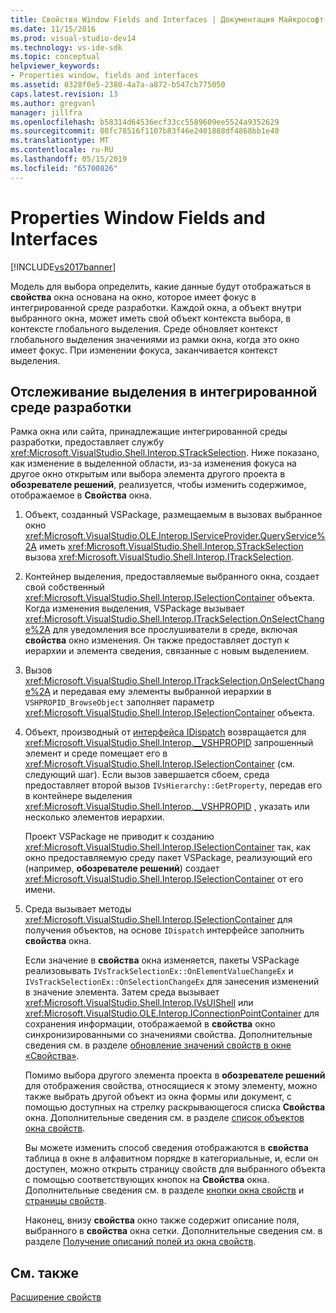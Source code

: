 ```yaml
---
title: Свойства Window Fields and Interfaces | Документация Майкрософт
ms.date: 11/15/2016
ms.prod: visual-studio-dev14
ms.technology: vs-ide-sdk
ms.topic: conceptual
helpviewer_keywords:
- Properties window, fields and interfaces
ms.assetid: 0328f0e5-2380-4a7a-a872-b547cb775050
caps.latest.revision: 13
ms.author: gregvanl
manager: jillfra
ms.openlocfilehash: b58314d64536ecf33cc5589609ee5524a9352629
ms.sourcegitcommit: 08fc78516f1107b83f46e2401888df4868bb1e40
ms.translationtype: MT
ms.contentlocale: ru-RU
ms.lasthandoff: 05/15/2019
ms.locfileid: "65700826"
---
```

# <a name="properties-window-fields-and-interfaces"></a>Properties Window Fields and Interfaces
[!INCLUDE[vs2017banner](../../includes/vs2017banner.md)]

Модель для выбора определить, какие данные будут отображаться в **свойства** окна основана на окно, которое имеет фокус в интегрированной среде разработки. Каждой окна, а объект внутри выбранного окна, может иметь свой объект контекста выбора, в контексте глобального выделения. Среде обновляет контекст глобального выделения значениями из рамки окна, когда это окно имеет фокус. При изменении фокуса, заканчивается контекст выделения.  
  
## <a name="tracking-selection-in-the-ide"></a>Отслеживание выделения в интегрированной среде разработки  
 Рамка окна или сайта, принадлежащие интегрированной среды разработки, предоставляет службу <xref:Microsoft.VisualStudio.Shell.Interop.STrackSelection>. Ниже показано, как изменение в выделенной области, из-за изменения фокуса на другое окно открытым или выбора элемента другого проекта в **обозревателе решений**, реализуется, чтобы изменить содержимое, отображаемое в  **Свойства** окна.  
  
1. Объект, созданный VSPackage, размещаемым в вызовах выбранное окно <xref:Microsoft.VisualStudio.OLE.Interop.IServiceProvider.QueryService%2A> иметь <xref:Microsoft.VisualStudio.Shell.Interop.STrackSelection> вызова <xref:Microsoft.VisualStudio.Shell.Interop.ITrackSelection>.  
  
2. Контейнер выделения, предоставляемые выбранного окна, создает свой собственный <xref:Microsoft.VisualStudio.Shell.Interop.ISelectionContainer> объекта. Когда изменения выделения, VSPackage вызывает <xref:Microsoft.VisualStudio.Shell.Interop.ITrackSelection.OnSelectChange%2A> для уведомления все прослушиватели в среде, включая **свойства** окно изменения. Он также предоставляет доступ к иерархии и элемента сведения, связанные с новым выделением.  
  
3. Вызов <xref:Microsoft.VisualStudio.Shell.Interop.ITrackSelection.OnSelectChange%2A> и передавая ему элементы выбранной иерархии в `VSHPROPID_BrowseObject` заполняет параметр <xref:Microsoft.VisualStudio.Shell.Interop.ISelectionContainer> объекта.  
  
4. Объект, производный от [интерфейса IDispatch](https://msdn.microsoft.com/ebbff4bc-36b2-4861-9efa-ffa45e013eb5) возвращается для <xref:Microsoft.VisualStudio.Shell.Interop.__VSHPROPID> запрошенный элемент и среде помещает его в <xref:Microsoft.VisualStudio.Shell.Interop.ISelectionContainer> (см. следующий шаг). Если вызов завершается сбоем, среда предоставляет второй вызов `IVsHierarchy::GetProperty`, передав его в контейнере выделения <xref:Microsoft.VisualStudio.Shell.Interop.__VSHPROPID> , указать или несколько элементов иерархии.  
  
    Проект VSPackage не приводит к созданию <xref:Microsoft.VisualStudio.Shell.Interop.ISelectionContainer> так, как окно предоставляемую среду пакет VSPackage, реализующий его (например, **обозревателе решений**) создает <xref:Microsoft.VisualStudio.Shell.Interop.ISelectionContainer> от его имени.  
  
5. Среда вызывает методы <xref:Microsoft.VisualStudio.Shell.Interop.ISelectionContainer> для получения объектов, на основе `IDispatch` интерфейсе заполнить **свойства** окна.  
  
   Если значение в **свойства** окна изменяется, пакеты VSPackage реализовывать `IVsTrackSelectionEx::OnElementValueChangeEx` и `IVsTrackSelectionEx::OnSelectionChangeEx` для занесения изменений в значение элемента. Затем среда вызывает <xref:Microsoft.VisualStudio.Shell.Interop.IVsUIShell> или <xref:Microsoft.VisualStudio.OLE.Interop.IConnectionPointContainer> для сохранения информации, отображаемой в **свойства** окно синхронизированными со значениями свойства. Дополнительные сведения см. в разделе [обновление значений свойств в окне «Свойства»](../../misc/updating-property-values-in-the-properties-window.md).  
  
   Помимо выбора другого элемента проекта в **обозревателе решений** для отображения свойства, относящиеся к этому элементу, можно также выбрать другой объект из окна формы или документ, с помощью доступных на стрелку раскрывающегося списка **Свойства** окна. Дополнительные сведения см. в разделе [список объектов окна свойств](../../extensibility/internals/properties-window-object-list.md).  
  
   Вы можете изменить способ сведения отображаются в **свойства** таблица в окне в алфавитном порядке в категориальные, и, если он доступен, можно открыть страницу свойств для выбранного объекта с помощью соответствующих кнопок на  **Свойства** окна. Дополнительные сведения см. в разделе [кнопки окна свойств](../../extensibility/internals/properties-window-buttons.md) и [страницы свойств](../../extensibility/internals/property-pages.md).  
  
   Наконец, внизу **свойства** окно также содержит описание поля, выбранного в **свойства** окна сетки. Дополнительные сведения см. в разделе [Получение описаний полей из окна свойств](../../misc/getting-field-descriptions-from-the-properties-window.md).  
  
## <a name="see-also"></a>См. также  
 [Расширение свойств](../../extensibility/internals/extending-properties.md)

